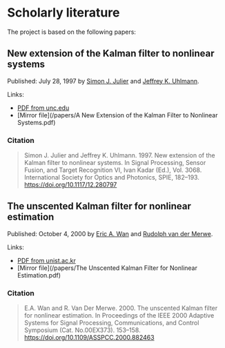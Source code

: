 # Scholarly literature

The project is based on the following papers:

## New extension of the Kalman filter to nonlinear systems

Published: July 28, 1997 by [Simon J. Julier] and [Jeffrey K. Uhlmann].

Links:

* [PDF from unc.edu](https://www.cs.unc.edu/~welch/kalman/media/pdf/Julier1997_SPIE_KF.pdf)
* [Mirror file](/papers/A New Extension of the Kalman Filter to Nonlinear Systems.pdf)

### Citation

> Simon J. Julier and Jeffrey K. Uhlmann. 1997. New extension of the Kalman filter
> to nonlinear systems. In Signal Processing, Sensor Fusion, and Target Recognition
> VI, Ivan Kadar (Ed.), Vol. 3068. International Society for Optics and Photonics,
> SPIE, 182–193. https://doi.org/10.1117/12.280797

## The unscented Kalman filter for nonlinear estimation

Published: October 4, 2000 by [Eric A. Wan] and [Rudolph van der Merwe].

Links:

* [PDF from unist.ac.kr](https://ai.unist.ac.kr/~chiu/robot/papers/UnsecentedKalmanFilter.pdf)
* [Mirror file](/papers/The Unscented Kalman Filter for Nonlinear Estimation.pdf)

### Citation

> E.A. Wan and R. Van Der Merwe. 2000. The unscented Kalman filter for nonlinear
> estimation. In Proceedings of the IEEE 2000 Adaptive Systems for Signal Processing,
> Communications, and Control Symposium (Cat. No.00EX373). 153–158.
> https://doi.org/10.1109/ASSPCC.2000.882463

[Eric A. Wan]: https://scholar.google.com/citations?user=MlND9GAAAAAJ&hl=en
[Jeffrey K. Uhlmann]: https://en.wikipedia.org/wiki/Jeffrey_Uhlmann
[Rudolph van der Merwe]: https://scholar.google.com/citations?user=VbWwIulp2T0C&hl=en
[Simon J. Julier]: https://scholar.google.com/citations?user=BHUj3DkAAAAJ&hl=en
